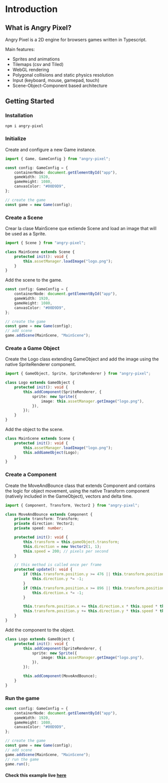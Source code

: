 ﻿# Introduction

## What is Angry Pixel?

Angry Pixel is a 2D engine for browsers games written in Typescript.

Main features:

-   Sprites and animations
-   Tilemaps (csv and Tiled)
-   WebGL rendering
-   Polygonal collisions and static physics resolution
-   Input (keyboard, mouse, gamepad, touch)
-   Scene-Object-Component based architecture

## Getting Started

### Installation

```bash
npm i angry-pixel
```

### Initialize

Create and configure a new Game instance.

```typescript
import { Game, GameConfig } from "angry-pixel";

const config: GameConfig = {
    containerNode: document.getElementById("app"),
    gameWidth: 1920,
    gameHeight: 1080,
    canvasColor: "#00D9D9",
};

// create the game
const game = new Game(config);
```

### Create a Scene

Crear la clase MainScene que extiende Scene and load an image that will be used as a Sprite.

```typescript
import { Scene } from "angry-pixel";

class MainScene extends Scene {
    protected init(): void {
        this.assetManager.loadImage("logo.png");
    }
}
```

Add the scene to the game.

```typescript
const config: GameConfig = {
    containerNode: document.getElementById("app"),
    gameWidth: 1920,
    gameHeight: 1080,
    canvasColor: "#00D9D9",
};

// create the game
const game = new Game(config);
// add scene
game.addScene(MainScene, "MainScene");
```

### Create a Game Object

Create the Logo class extending GameObject and add the image using the native SpriteRenderer component.

```typescript
import { GameObject, Sprite, SpriteRenderer } from "angry-pixel";

class Logo extends GameObject {
    protected init(): void {
        this.addComponent(SpriteRenderer, {
            sprite: new Sprite({
                image: this.assetManager.getImage("logo.png"),
            }),
        });
    }
}
```

Add the object to the scene.

```typescript
class MainScene extends Scene {
    protected init(): void {
        this.assetManager.loadImage("logo.png");
        this.addGameObject(Logo);
    }
}
```

### Create a Component

Create the MoveAndBounce class that extends Component and contains the logic for object movement, using the native Transform component (natively included in the GameObject), vectors and delta time.

```typescript
import { Component, Transform, Vector2 } from "angry-pixel";

class MoveAndBounce extends Component {
    private transform: Transform;
    private direction: Vector2;
    private speed: number;

    protected init(): void {
        this.transform = this.gameObject.transform;
        this.direction = new Vector2(1, 1);
        this.speed = 200; // pixels per second
    }

    // this method is called once per frame
    protected update(): void {
        if (this.transform.position.y >= 476 || this.transform.position.y <= -476) {
            this.direction.y *= -1;
        }
        if (this.transform.position.x >= 896 || this.transform.position.x <= -896) {
            this.direction.x *= -1;
        }

        this.transform.position.x += this.direction.x * this.speed * this.timeManager.deltaTime;
        this.transform.position.y += this.direction.y * this.speed * this.timeManager.deltaTime;
    }
}
```

Add the component to the object.

```typescript
class Logo extends GameObject {
    protected init(): void {
        this.addComponent(SpriteRenderer, {
            sprite: new Sprite({
                image: this.assetManager.getImage("logo.png"),
            }),
        });

        this.addComponent(MoveAndBounce);
    }
}
```

### Run the game

```typescript
const config: GameConfig = {
    containerNode: document.getElementById("app"),
    gameWidth: 1920,
    gameHeight: 1080,
    canvasColor: "#00D9D9",
};

// create the game
const game = new Game(config);
// add scene
game.addScene(MainScene, "MainScene");
// run the game
game.run();
```

#### Check this example live [here](https://angrypixel.gg/angry-pixel-logo-bounce)
